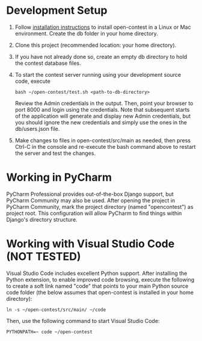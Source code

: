 # Development Setup

1. Follow [installation instructions](README.md) to install open-contest in a Linux
   or Mac environment. Create the db folder in your home directory.

1. Clone this project (recommended location: your home directory).

1. If you have not already done so, create an empty db directory to hold the
   contest database files.

1. To start the contest server running using your development source code, execute
   ```
   bash ~/open-contest/test.sh <path-to-db-directory>
   ```

   Review the Admin credentials in the output. Then, point your browser to port 8000
   and login using the credentials. Note that subsequent starts of the application
   will generate and display new Admin credentials, but you should ignore the
   new credentials and simply use the ones in the db/users.json file.

1. Make changes to files in open-contest/src/main as needed, then press
   Ctrl-C in the console and re-execute the bash command above to restart the
   server and test the changes.
   
# Working in PyCharm
PyCharm Professional provides out-of-the-box Django support, but PyCharm Community 
may also be used. After opening the project in PyCharm Community, mark the project
directory (named "opencontest") as project root. This configuration will allow
PyCharm to find things within Django's directory structure. 


# Working with Visual Studio Code (NOT TESTED)

Visual Studio Code includes excellent Python support. After installing the
Python extension, to enable improved code browsing, execute the following to
create a soft link named "code" that points to your main Python source code
folder (the below assumes that open-contest is installed in your home
directory):

```
ln -s ~/open-contest/src/main/ ~/code
```

Then, use the following command to start Visual Studio Code:

```
PYTHONPATH=~ code ~/open-contest
```
